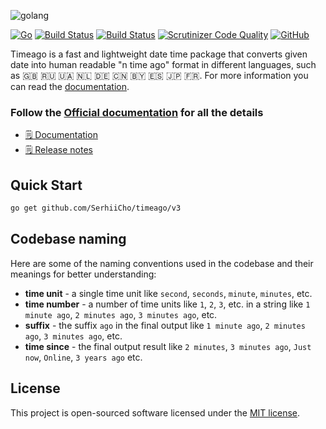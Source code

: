 ![golang](https://serhii.io/storage/other/timeago.png)

[![Go](https://github.com/SerhiiCho/timeago/actions/workflows/go.yml/badge.svg)](https://github.com/SerhiiCho/timeago/actions/workflows/go.yml)
[![Build Status](https://img.shields.io/endpoint.svg?url=https%3A%2F%2Factions-badge.atrox.dev%2FSerhiiCho%2Ftimeago%2Fbadge%3Fref%3Dmaster&style=flat)](https://actions-badge.atrox.dev/SerhiiCho/timeago/goto?ref=master)
[![Build Status](https://scrutinizer-ci.com/g/SerhiiCho/timeago/badges/build.png?b=master)](https://scrutinizer-ci.com/g/SerhiiCho/timeago/build-status/master)
[![Scrutinizer Code Quality](https://scrutinizer-ci.com/g/SerhiiCho/timeago/badges/quality-score.png?b=master)](https://scrutinizer-ci.com/g/SerhiiCho/timeago/?branch=master)
[![GitHub](https://img.shields.io/github/license/SerhiiCho/timeago)](https://github.com/SerhiiCho/timeago/blob/master/LICENSE.md)

Timeago is a fast and lightweight date time package that converts given date into human readable "n time ago" format in different languages, such as 🇬🇧 🇷🇺 🇺🇦 🇳🇱 🇩🇪 🇨🇳 🇧🇾 🇪🇸 🇯🇵 🇫🇷. For more information you can read the [documentation](https://time-ago.github.io/).

### Follow the [Official documentation](https://time-ago.github.io/) for all the details
- [🗒 Documentation](https://time-ago.github.io/)
- [🗒 Release notes](https://github.com/SerhiiCho/timeago/blob/master/CHANGELOG.md)

## Quick Start
```bash
go get github.com/SerhiiCho/timeago/v3
```

## Codebase naming
Here are some of the naming conventions used in the codebase and their meanings for better understanding:

- **time unit** - a single time unit like `second`, `seconds`, `minute`, `minutes`, etc.
- **time number** - a number of time units like `1`, `2`, `3`, etc. in a string like `1 minute ago`, `2 minutes ago`, `3 minutes ago`, etc.
- **suffix** - the suffix `ago` in the final output like `1 minute ago`, `2 minutes ago`, `3 minutes ago`, etc.
- **time since** - the final output result like `2 minutes`, `3 minutes ago`, `Just now`, `Online`, `3 years ago` etc.

## License
This project is open-sourced software licensed under the [MIT license](https://github.com/SerhiiCho/timeago/blob/master/LICENSE.md).
